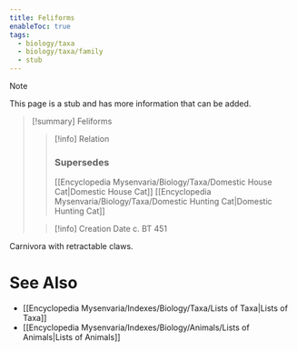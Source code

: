 ```yaml
---
title: Feliforms
enableToc: true
tags:
  - biology/taxa
  - biology/taxa/family
  - stub
---
```


> [!note]
> This page is a stub and has more information that can be added.

> [!summary] Feliforms
> > [!info] Relation
> > ### Supersedes 
> > [[Encyclopedia Mysenvaria/Biology/Taxa/Domestic House Cat|Domestic House Cat]]
> > [[Encyclopedia Mysenvaria/Biology/Taxa/Domestic Hunting Cat|Domestic Hunting Cat]]
>
> > [!info] Creation Date
> > c. BT 451

Carnivora with retractable claws.

# See Also
- [[Encyclopedia Mysenvaria/Indexes/Biology/Taxa/Lists of Taxa|Lists of Taxa]]
- [[Encyclopedia Mysenvaria/Indexes/Biology/Animals/Lists of Animals|Lists of Animals]]
